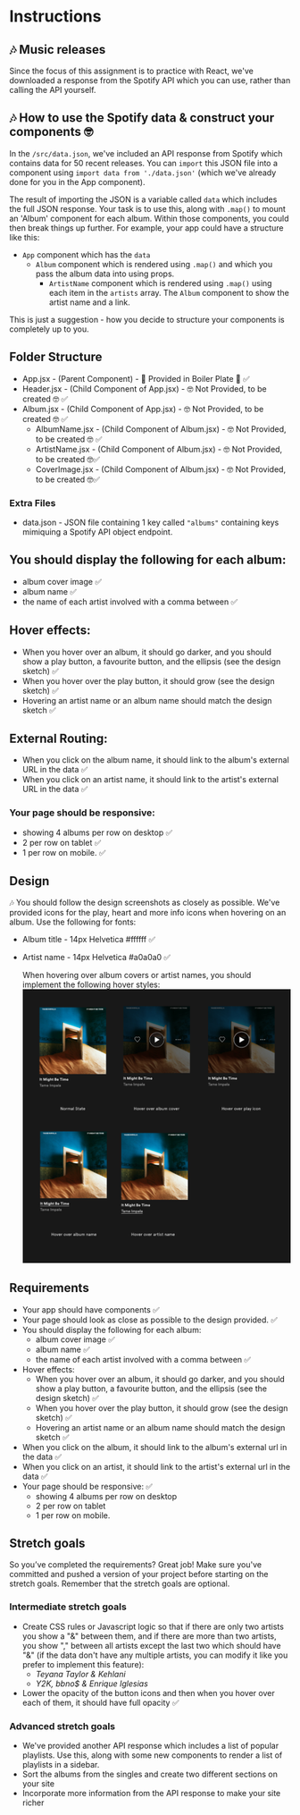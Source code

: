 # Instructions

## 🎶 Music releases

Since the focus of this assignment is to practice with React, we've downloaded a response from the Spotify API which you can use, rather than calling the API yourself.

## 🎶 How to use the Spotify data & construct your components 🤓

In the `/src/data.json`, we've included an API response from Spotify which contains data for 50 recent releases. You can `import` this JSON file into a component using `import data from './data.json'` (which we've already done for you in the App component).

The result of importing the JSON is a variable called `data` which includes the full JSON response. Your task is to use this, along with `.map()` to mount an 'Album' component for each album. Within those components, you could then break things up further. For example, your app could have a structure like this:

- `App` component which has the `data`
  - `Album` component which is rendered using `.map()` and which you pass the album data into using props.
    - `ArtistName` component which is rendered using `.map()` using each item in the `artists` array. The `Album` component to show the artist name and a link.

This is just a suggestion - how you decide to structure your components is completely up to you.

## Folder Structure

- App.jsx - (Parent Component) - 🍿 Provided in Boiler Plate 🍿  ✅
- Header.jsx - (Child Component of App.jsx) - 🤓 Not Provided, to be created 🤓 ✅
- Album.jsx - (Child Component of App.jsx) - 🤓 Not Provided, to be created 🤓 ✅
  - AlbumName.jsx - (Child Component of Album.jsx) - 🤓 Not Provided, to be created 🤓 ✅
  - ArtistName.jsx - (Child Component of Album.jsx) - 🤓 Not Provided, to be created 🤓✅
  - CoverImage.jsx - (Child Component of Album.jsx) - 🤓 Not Provided, to be created 🤓✅

### Extra Files

- data.json - JSON file containing 1 key called `"albums"` containing keys mimiquing a Spotify API object endpoint.

## You should display the following for each album:

- album cover image ✅
- album name ✅
- the name of each artist involved with a comma between ✅

## Hover effects:

- When you hover over an album, it should go darker, and you should show a play button, a favourite button, and the ellipsis (see the design sketch) ✅
- When you hover over the play button, it should grow (see the design sketch) ✅
- Hovering an artist name or an album name should match the design sketch ✅

## External Routing:

- When you click on the album name, it should link to the album's external URL in the data  ✅
- When you click on an artist name, it should link to the artist's external URL in the data  ✅

### Your page should be responsive:

- showing 4 albums per row on desktop ✅
- 2 per row on tablet ✅
- 1 per row on mobile. ✅

## Design

🎶 You should follow the design screenshots as closely as possible. We've provided icons for the play, heart and more info icons when hovering on an album. Use the following for fonts:

- Album title - 14px Helvetica #ffffff ✅
- Artist name - 14px Helvetica #a0a0a0 ✅

  When hovering over album covers or artist names, you should implement the following hover styles:
   <img src="https://github.com/Technigo/project-music-releases-vite/blob/main/src/design/music-releases.png" alt="Design">

## Requirements
- Your app should have components ✅
- Your page should look as close as possible to the design provided. ✅
- You should display the following for each album:
  -   album cover image ✅
  -   album name ✅
  -   the name of each artist involved with a comma between ✅
- Hover effects:
  - When you hover over an album, it should go darker, and you should show a play button, a favourite button, and the ellipsis (see the design sketch) ✅
  - When you hover over the play button, it should grow (see the design sketch) ✅
  - Hovering an artist name or an album name should match the design sketch ✅
- When you click on the album, it should link to the album's external url in the data ✅
- When you click on an artist, it should link to the artist's external url in the data ✅
- Your page should be responsive: ✅
  - showing 4 albums per row on desktop
  - 2 per row on tablet
  - 1 per row on mobile.

## Stretch goals
So you’ve completed the requirements? Great job! Make sure you've committed and pushed a version of your project before starting on the stretch goals. Remember that the stretch goals are optional.

### Intermediate stretch goals
- Create CSS rules or Javascript logic so that if there are only two artists you show a "&" between them, and if there are more than two artists, you show "," between all artists except the last two which should have "&" (if the data don't have any multiple artists, you can modify it like you prefer to implement this feature):
  - *Teyana Taylor & Kehlani*
  - *Y2K, bbno$ & Enrique Iglesias*
- Lower the opacity of the button icons and then when you hover over each of them, it should have full opacity ✅

### Advanced stretch goals
- We've provided another API response which includes a list of popular playlists. Use this, along with some new components to render a list of playlists in a sidebar.
- Sort the albums from the singles and create two different sections on your site
- Incorporate more information from the API response to make your site richer
